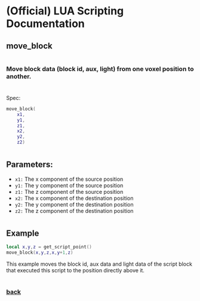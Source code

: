 
# (Official) LUA Scripting Documentation

## move_block
#
### Move block data (block id, aux, light) from one voxel position to another.
#
Spec:
```lua
move_block(
	x1,
	y1,
	z1,
	x2,
	y2,
	z2)
```
#
## Parameters:
- `x1:` The x component of the source position
- `y1:` The y component of the source position
- `z1:` The z component of the source position
- `x2:` The x component of the destination position
- `y2:` The y component of the destination position
- `z2:` The z component of the destination position
#  

## Example
```lua
local x,y,z = get_script_point()
move_block(x,y,z,x,y+1,z)
```
This example moves the block id, aux data and light data of the script block that executed this script to the position directly above it.
#
### [back](../blocks)
